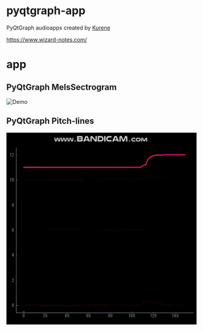 # pyqtgraph-app
PyQtGraph audioapps created by [Kurene](https://twitter.com/_kurene)

https://www.wizard-notes.com/

# app
## PyQtGraph MelsSectrogram
![Demo](res/pqg_melspectrogram.gif)

## PyQtGraph Pitch-lines
![Demo](res/pqg_pitchlines.gif)
